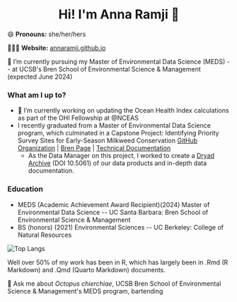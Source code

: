 <h1 align="center"> Hi! I'm Anna Ramji 👋</h1>


😄 **Pronouns:** she/her/hers

👩🏻‍💻 **Website:** [annaramji.github.io](https://annaramji.github.io/)  


🌱 I’m currently pursuing my Master of Environmental Data Science (MEDS) -- at UCSB's Bren School of Environmental Science & Management (expected June 2024)


### What am I up to?
- 🔭 I’m currently working on updating the Ocean Health Index calculations as part of the OHI Fellowship at @NCEAS
-  I recently graduated from a Master of Environmental Data Science program, which culminated in a Capstone Project: Identifying Priority Survey Sites for Early-Season Milkweed Conservation [GitHub Organization](https://github.com/MEDS-SBBG-milkweed)  | [Bren Page](https://bren.ucsb.edu/projects/identifying-priority-survey-sites-early-season-milkweed-conservation)  |   [Technical Documentation](https://bren.ucsb.edu/media/5411)
    - As the Data Manager on this project, I worked to create a [Dryad Archive](https://datadryad.org/stash/dataset/doi:10.5061/dryad.2rbnzs7x4) (DOI 10.5061) of our data products and in-depth data documentation.



### Education
- MEDS (Academic Achievement Award Recipient)(2024) Master of Environmental Data Science -- UC Santa Barbara: Bren School of Environmental Science & Management
- BS (honors) (2021) Environmental Sciences --  UC Berkeley: College of Natural Resources

![Top Langs](https://github-readme-stats.vercel.app/api/top-langs/?username=annaramji&langs_count=8&theme=radical&layout=compact)

Well over 50% of my work has been in R, which has largely been in .Rmd (R Markdown) and .Qmd (Quarto Markdown) documents.


💬 Ask me about *Octopus chierchiae*, UCSB Bren School of Environmental Science & Management's MEDS program, bartending

<!--
**annaramji/annaramji** is a ✨ _special_ ✨ repository because its `README.md` (this file) appears on your GitHub profile.

Here are some ideas to get you started:

- 🤔 I’m looking for help with ...
- 💬 Ask me about *Octopus chierchiae*, UCSB Bren School of Environmental Science & Management's MEDS program
- 📫 How to reach me: ...

- ⚡ Fun fact: ...
-->
